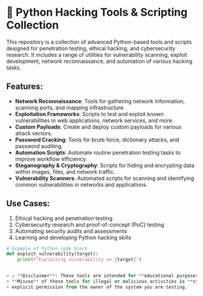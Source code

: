 
# 🔐 Python Hacking Tools & Scripting Collection

This repository is a collection of advanced Python-based tools and scripts designed for penetration testing, ethical hacking, and cybersecurity research. It includes a range of utilities for vulnerability scanning, exploit development, network reconnaissance, and automation of various hacking tasks.

## Features:
- **Network Reconnaissance**: Tools for gathering network information, scanning ports, and mapping infrastructure.
- **Exploitation Frameworks**: Scripts to test and exploit known vulnerabilities in web applications, network services, and more.
- **Custom Payloads**: Create and deploy custom payloads for various attack vectors.
- **Password Cracking**: Tools for brute force, dictionary attacks, and password auditing.
- **Automation Scripts**: Automate routine penetration testing tasks to improve workflow efficiency.
- **Steganography & Cryptography**: Scripts for hiding and encrypting data within images, files, and network traffic.
- **Vulnerability Scanners**: Automated scripts for scanning and identifying common vulnerabilities in networks and applications.

## Use Cases:
1. Ethical hacking and penetration testing
2. Cybersecurity research and proof-of-concept (PoC) testing
3. Automating security audits and assessments
4. Learning and developing Python hacking skills

```python
# Example of Python code block
def exploit_vulnerability(target):
    print(f"Exploiting vulnerability on {target}")


> ⚠️ **Disclaimer**: These tools are intended for **educational purposes** and authorized security testing only. 
> **Misuse** of these tools for illegal or malicious activities is **strictly prohibited**. Always ensure you have 
> explicit permission from the owner of the system you are testing.


